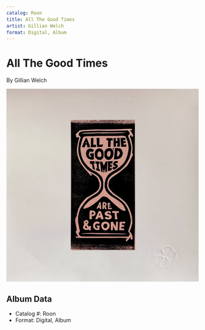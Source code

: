 ```yaml
---
catalog: Roon
title: All The Good Times
artist: Gillian Welch
format: Digital, Album
---
```


# All The Good Times

By Gillian Welch

![](../../assets/albumcovers/Gillian_Welch-All_The_Good_Times.png)

## Album Data

- Catalog #: Roon
- Format: Digital, Album

